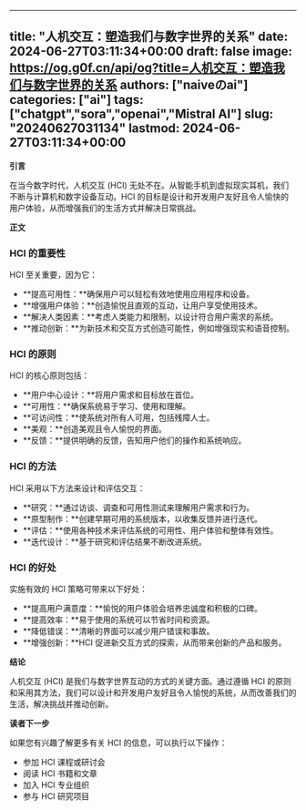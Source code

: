 
---
title: "人机交互：塑造我们与数字世界的关系"
date: 2024-06-27T03:11:34+00:00
draft: false
image: https://og.g0f.cn/api/og?title=人机交互：塑造我们与数字世界的关系
authors: ["naiveのai"]
categories: ["ai"]
tags: ["chatgpt","sora","openai","Mistral AI"]
slug: "20240627031134"
lastmod: 2024-06-27T03:11:34+00:00
---
**引言**

在当今数字时代，人机交互 (HCI) 无处不在。从智能手机到虚拟现实耳机，我们不断与计算机和数字设备互动。HCI 的目标是设计和开发用户友好且令人愉快的用户体验，从而增强我们的生活方式并解决日常挑战。

**正文**

### HCI 的重要性

HCI 至关重要，因为它：

- **提高可用性：**确保用户可以轻松有效地使用应用程序和设备。
- **增强用户体验：**创造愉悦且直观的互动，让用户享受使用技术。
- **解决人类因素：**考虑人类能力和限制，以设计符合用户需求的系统。
- **推动创新：**为新技术和交互方式创造可能性，例如增强现实和语音控制。

### HCI 的原则

HCI 的核心原则包括：

- **用户中心设计：**将用户需求和目标放在首位。
- **可用性：**确保系统易于学习、使用和理解。
- **可访问性：**使系统对所有人可用，包括残障人士。
- **美观：**创造美观且令人愉悦的界面。
- **反馈：**提供明确的反馈，告知用户他们的操作和系统响应。

### HCI 的方法

HCI 采用以下方法来设计和评估交互：

- **研究：**通过访谈、调查和可用性测试来理解用户需求和行为。
- **原型制作：**创建早期可用的系统版本，以收集反馈并进行迭代。
- **评估：**使用各种技术来评估系统的可用性、用户体验和整体有效性。
- **迭代设计：**基于研究和评估结果不断改进系统。

### HCI 的好处

实施有效的 HCI 策略可带来以下好处：

- **提高用户满意度：**愉悦的用户体验会培养忠诚度和积极的口碑。
- **提高效率：**易于使用的系统可以节省时间和资源。
- **降低错误：**清晰的界面可以减少用户错误和事故。
- **增强创新：**HCI 促进新交互方式的探索，从而带来创新的产品和服务。

**结论**

人机交互 (HCI) 是我们与数字世界互动的方式的关键方面。通过遵循 HCI 的原则和采用其方法，我们可以设计和开发用户友好且令人愉悦的系统，从而改善我们的生活，解决挑战并推动创新。

**读者下一步**

如果您有兴趣了解更多有关 HCI 的信息，可以执行以下操作：

- 参加 HCI 课程或研讨会
- 阅读 HCI 书籍和文章
- 加入 HCI 专业组织
- 参与 HCI 研究项目